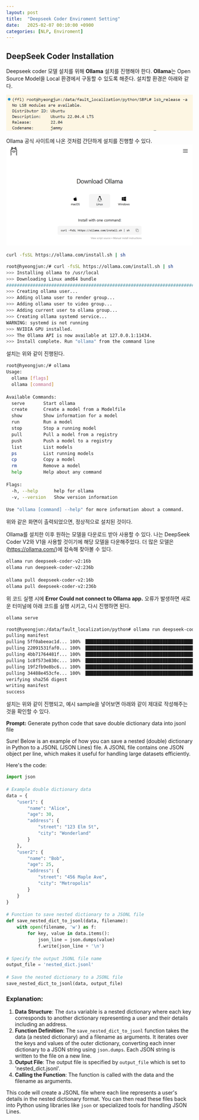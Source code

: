 ```yaml
---
layout: post
title:  "Deepseek Coder Enviroment Setting"
date:   2025-02-07 00:10:00 +0900
categories: [NLP, Enviroment]   
---
```

## DeepSeek Coder Installation

Deepseek coder 모델 설치를 위해 **Ollama** 설치를 진행해야 한다.
**Ollama**는 Open Source Model을 Local 환경에서 구동할 수 있도록 해준다. 설치할 환경은 아래와 같다.

![Enviroment](/assets/img/Enviroment/DeepSeekCoder/image.png)

Ollama 공식 사이트에 나온 것처럼 간단하게 설치를 진행할 수 있다.
![Install](/assets/img/Enviroment/DeepSeekCoder/2.png)

```bash
curl -fsSL https://ollama.com/install.sh | sh
```
```bash
root@hyeongjun:/# curl -fsSL https://ollama.com/install.sh | sh
>>> Installing ollama to /usr/local
>>> Downloading Linux amd64 bundle
######################################################################## 100.0%
>>> Creating ollama user...
>>> Adding ollama user to render group...
>>> Adding ollama user to video group...
>>> Adding current user to ollama group...
>>> Creating ollama systemd service...
WARNING: systemd is not running
>>> NVIDIA GPU installed.
>>> The Ollama API is now available at 127.0.0.1:11434.
>>> Install complete. Run "ollama" from the command line
```
설치는 위와 같이 진행된다.

```bash
root@hyeongjun:/# ollama
Usage:
  ollama [flags]
  ollama [command]

Available Commands:
  serve       Start ollama
  create      Create a model from a Modelfile
  show        Show information for a model
  run         Run a model
  stop        Stop a running model
  pull        Pull a model from a registry
  push        Push a model to a registry
  list        List models
  ps          List running models
  cp          Copy a model
  rm          Remove a model
  help        Help about any command

Flags:
  -h, --help      help for ollama
  -v, --version   Show version information

Use "ollama [command] --help" for more information about a command.
```
위와 같은 화면이 출력되었으면, 정상적으로 설치된 것이다.

Ollama를 설치한 이후 원하는 모델을 다운로드 받아 사용할 수 있다. 나는 DeepSeek Coder V2와 V1을 사용할 것이기에 해당 모델을 다운해주었다.
더 많은 모델은 (https://ollama.com/)에 접속해 찾아볼 수 있다.

```bash
ollama run deepseek-coder-v2:16b
ollama run deepseek-coder-v2:236b

ollama pull deepseek-coder-v2:16b
ollama pull deepseek-coder-v2:236b
```

위 코드 실행 시에 **Error Could not connect to Ollama app.** 오류가 발생하면 새로운 터미널에 아래 코드를 실행 시키고, 다시 진행하면 된다.
```bash
ollama serve
```

```bash
root@hyeongjun:/data/fault_localization/python# ollama run deepseek-coder-v2:16b
pulling manifest 
pulling 5ff0abeeac1d... 100% ▕███████████████████████████████████████████████████████████ ▏ 8.9 GB/8.9 GB  114 MB/s      0s
pulling 22091531faf0... 100% ▕████████████████████████████████████████████████████████████▏  705 B                         
pulling 4bb71764481f... 100% ▕████████████████████████████████████████████████████████████▏  13 KB                         
pulling 1c8f573e830c... 100% ▕████████████████████████████████████████████████████████████▏ 1.1 KB                         
pulling 19f2fb9e8bc6... 100% ▕████████████████████████████████████████████████████████████▏   32 B                         
pulling 34488e453cfe... 100% ▕████████████████████████████████████████████████████████████▏  568 B                         
verifying sha256 digest 
writing manifest 
success 
```
설치는 위와 같이 진행되고, 예시 sample을 넣어보면 아래와 같이 제대로 작성해주는 것을 확인할 수 있다.

**Prompt:** Generate python code that save double dictionary data into jsonl file

 Sure! Below is an example of how you can save a nested (double) dictionary in Python to a JSONL (JSON Lines) file. A 
JSONL file contains one JSON object per line, which makes it useful for handling large datasets efficiently.

Here's the code:

```python
import json

# Example double dictionary data
data = {
    "user1": {
        "name": "Alice",
        "age": 30,
        "address": {
            "street": "123 Elm St",
            "city": "Wonderland"
        }
    },
    "user2": {
        "name": "Bob",
        "age": 25,
        "address": {
            "street": "456 Maple Ave",
            "city": "Metropolis"
        }
    }
}

# Function to save nested dictionary to a JSONL file
def save_nested_dict_to_jsonl(data, filename):
    with open(filename, 'w') as f:
        for key, value in data.items():
            json_line = json.dumps(value)
            f.write(json_line + '\n')

# Specify the output JSONL file name
output_file = 'nested_dict.jsonl'

# Save the nested dictionary to a JSONL file
save_nested_dict_to_jsonl(data, output_file)
```

### Explanation:
1. **Data Structure**: The `data` variable is a nested dictionary where each key corresponds to another dictionary 
representing a user and their details including an address.
2. **Function Definition**: The `save_nested_dict_to_jsonl` function takes the data (a nested dictionary) and a 
filename as arguments. It iterates over the keys and values of the outer dictionary, converting each inner dictionary 
to a JSON string using `json.dumps`. Each JSON string is written to the file on a new line.
3. **Output File**: The output file is specified by `output_file` which is set to 'nested_dict.jsonl'.
4. **Calling the Function**: The function is called with the data and the filename as arguments.

This code will create a JSONL file where each line represents a user's details in the nested dictionary format. You 
can then read these files back into Python using libraries like `json` or specialized tools for handling JSON Lines.


